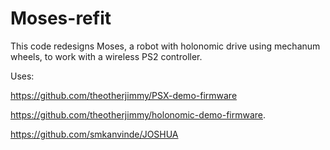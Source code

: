 # Moses-refit
This code redesigns Moses, a robot with holonomic drive using mechanum wheels, to work with a wireless PS2 controller. 

Uses:

https://github.com/theotherjimmy/PSX-demo-firmware

https://github.com/theotherjimmy/holonomic-demo-firmware.

https://github.com/smkanvinde/JOSHUA

